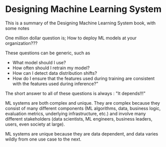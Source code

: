 # Designing Machine Learning System

This is a summary of the Designing Machine Learning System book, with some notes

One  million dollar question is; How to deploy ML models at your organization???

These questions can be generic, such as 
  * What model should I use?
  * How often should I retrain my model?
  * How can I detect data distribution shifts?
  * How do I ensure that the features used during training are consistent with the features used during inference?”

The short answer to all of these questions is always : "It depends!!!"

ML systems are both complex and unique. 
They are complex because they consist of many different components (ML algorithms, data, business logic, evaluation metrics, underlying infrastructure, etc.) and involve many different stakeholders (data scientists, ML engineers, business leaders, users, even society at large). 

ML systems are unique because they are data dependent, and data varies wildly from one use case to the next.
